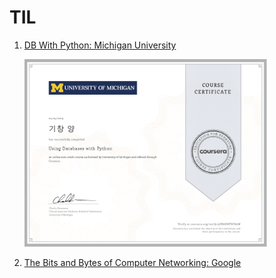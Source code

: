 # TIL
1. [DB With Python: Michigan University](DB%20with%20Python)

    <img src="certificate/db_w_py.PNG" height="300"></img>

2. [The Bits and Bytes of Computer Networking: Google](The%20Bits%20and%20Bytes%20of%20Computer%20Networking)
